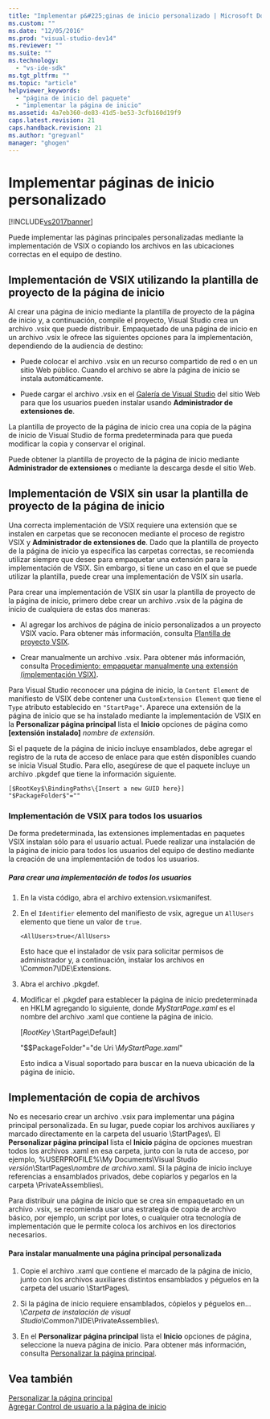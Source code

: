 ```yaml
---
title: "Implementar p&#225;ginas de inicio personalizado | Microsoft Docs"
ms.custom: ""
ms.date: "12/05/2016"
ms.prod: "visual-studio-dev14"
ms.reviewer: ""
ms.suite: ""
ms.technology: 
  - "vs-ide-sdk"
ms.tgt_pltfrm: ""
ms.topic: "article"
helpviewer_keywords: 
  - "página de inicio del paquete"
  - "implementar la página de inicio"
ms.assetid: 4a7eb360-de83-41d5-be53-3cfb160d19f9
caps.latest.revision: 21
caps.handback.revision: 21
ms.author: "gregvanl"
manager: "ghogen"
---
```

# Implementar p&#225;ginas de inicio personalizado
[!INCLUDE[vs2017banner](../code-quality/includes/vs2017banner.md)]

Puede implementar las páginas principales personalizadas mediante la implementación de VSIX o copiando los archivos en las ubicaciones correctas en el equipo de destino.  
  
## Implementación de VSIX utilizando la plantilla de proyecto de la página de inicio  
 Al crear una página de inicio mediante la plantilla de proyecto de la página de inicio y, a continuación, compile el proyecto, Visual Studio crea un archivo .vsix que puede distribuir. Empaquetado de una página de inicio en un archivo .vsix le ofrece las siguientes opciones para la implementación, dependiendo de la audiencia de destino:  
  
-   Puede colocar el archivo .vsix en un recurso compartido de red o en un sitio Web público. Cuando el archivo se abre la página de inicio se instala automáticamente.  
  
-   Puede cargar el archivo .vsix en el [Galería de Visual Studio](http://go.microsoft.com/fwlink/?LinkID=123847) del sitio Web para que los usuarios pueden instalar usando **Administrador de extensiones de**.  
  
 La plantilla de proyecto de la página de inicio crea una copia de la página de inicio de Visual Studio de forma predeterminada para que pueda modificar la copia y conservar el original.  
  
 Puede obtener la plantilla de proyecto de la página de inicio mediante **Administrador de extensiones** o mediante la descarga desde el sitio Web.  
  
## Implementación de VSIX sin usar la plantilla de proyecto de la página de inicio  
 Una correcta implementación de VSIX requiere una extensión que se instalen en carpetas que se reconocen mediante el proceso de registro VSIX y **Administrador de extensiones de**. Dado que la plantilla de proyecto de la página de inicio ya especifica las carpetas correctas, se recomienda utilizar siempre que desee para empaquetar una extensión para la implementación de VSIX. Sin embargo, si tiene un caso en el que se puede utilizar la plantilla, puede crear una implementación de VSIX sin usarla.  
  
 Para crear una implementación de VSIX sin usar la plantilla de proyecto de la página de inicio, primero debe crear un archivo .vsix de la página de inicio de cualquiera de estas dos maneras:  
  
-   Al agregar los archivos de página de inicio personalizados a un proyecto VSIX vacío. Para obtener más información, consulta [Plantilla de proyecto VSIX](../extensibility/vsix-project-template.md).  
  
-   Crear manualmente un archivo .vsix. Para obtener más información, consulta [Procedimiento: empaquetar manualmente una extensión \(implementación VSIX\)](../misc/how-to-manually-package-an-extension-vsix-deployment.md).  
  
 Para Visual Studio reconocer una página de inicio, la `Content Element` de manifiesto de VSIX debe contener una `CustomExtension Element` que tiene el `Type` atributo establecido en `"StartPage"`. Aparece una extensión de la página de inicio que se ha instalado mediante la implementación de VSIX en la **Personalizar página principal** lista el **Inicio** opciones de página como **\[extensión instalado\]** *nombre de extensión*.  
  
 Si el paquete de la página de inicio incluye ensamblados, debe agregar el registro de la ruta de acceso de enlace para que estén disponibles cuando se inicia Visual Studio. Para ello, asegúrese de que el paquete incluye un archivo .pkgdef que tiene la información siguiente.  
  
```  
[$RootKey$\BindingPaths\{Insert a new GUID here}]  
"$PackageFolder$"=""  
```  
  
### Implementación de VSIX para todos los usuarios  
 De forma predeterminada, las extensiones implementadas en paquetes VSIX instalan sólo para el usuario actual. Puede realizar una instalación de la página de inicio para todos los usuarios del equipo de destino mediante la creación de una implementación de todos los usuarios.  
  
##### Para crear una implementación de todos los usuarios  
  
1.  En la vista código, abra el archivo extension.vsixmanifest.  
  
2.  En el `Identifier` elemento del manifiesto de vsix, agregue un `AllUsers` elemento que tiene un valor de `true`.  
  
    ```  
    <AllUsers>true</AllUsers>  
    ```  
  
     Esto hace que el instalador de vsix para solicitar permisos de administrador y, a continuación, instalar los archivos en \\Common7\\IDE\\Extensions.  
  
3.  Abra el archivo .pkgdef.  
  
4.  Modificar el .pkgdef para establecer la página de inicio predeterminada en HKLM agregando lo siguiente, donde *MyStartPage.xaml* es el nombre del archivo .xaml que contiene la página de inicio.  
  
     \[$RootKey$ \\StartPage\\Default\]  
  
     "$$PackageFolder"\="de Uri \\*MyStartPage.xaml*"  
  
     Esto indica a Visual soportado para buscar en la nueva ubicación de la página de inicio.  
  
## Implementación de copia de archivos  
 No es necesario crear un archivo .vsix para implementar una página principal personalizada. En su lugar, puede copiar los archivos auxiliares y marcado directamente en la carpeta del usuario \\StartPages\\. El **Personalizar página principal** lista el **Inicio** página de opciones muestran todos los archivos .xaml en esa carpeta, junto con la ruta de acceso, por ejemplo, %USERPROFILE%\\My Documents\\Visual Studio *versión*\\StartPages\\*nombre de archivo*.xaml. Si la página de inicio incluye referencias a ensamblados privados, debe copiarlos y pegarlos en la carpeta \\PrivateAssemblies\\.  
  
 Para distribuir una página de inicio que se crea sin empaquetado en un archivo .vsix, se recomienda usar una estrategia de copia de archivo básico, por ejemplo, un script por lotes, o cualquier otra tecnología de implementación que le permite coloca los archivos en los directorios necesarios.  
  
#### Para instalar manualmente una página principal personalizada  
  
1.  Copie el archivo .xaml que contiene el marcado de la página de inicio, junto con los archivos auxiliares distintos ensamblados y péguelos en la carpeta del usuario \\StartPages\\.  
  
2.  Si la página de inicio requiere ensamblados, cópielos y péguelos en... \\*Carpeta de instalación de visual Studio*\\Common7\\IDE\\PrivateAssemblies\\.  
  
3.  En el **Personalizar página principal** lista el **Inicio** opciones de página, seleccione la nueva página de inicio. Para obtener más información, consulta [Personalizar la página principal](../ide/customizing-the-start-page-for-visual-studio.md).  
  
## Vea también  
 [Personalizar la página principal](../ide/customizing-the-start-page-for-visual-studio.md)   
 [Agregar Control de usuario a la página de inicio](../extensibility/adding-user-control-to-the-start-page.md)